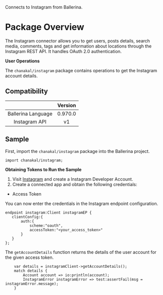 Connects to Instagram from Ballerina.

# Package Overview

The Instagram connector allows you to get users, posts details, search media, comments, tags and get information about
locations through the Instagram REST API. It handles OAuth 2.0 authentication.

**User Operations**

The `chanakal/instagram` package contains operations to get the Instagram account details.

## Compatibility
|                          |    Version     |
|:------------------------:|:--------------:|
| Ballerina Language       | 0.970.0        |
| Instagram API            | v1             |

## Sample
First, import the `chanakal/instagram` package into the Ballerina project.
```ballerina
import chanakal/instagram;
```

**Obtaining Tokens to Run the Sample**

1. Visit [Instagram](https://www.instagram.com/developer/) and create a Instagram Developer Account.
2. Create a connected app and obtain the following credentials:
- Access Token

You can now enter the credentials in the Instagram endpoint configuration.
```ballerina
endpoint instagram:Client instagramEP {
   clientConfig:{
       auth:{
           scheme:"oauth",
           accessToken:"<your_access_token>"
       }
   }
};
```
The `getAccountDetails` function returns the details of the user account for the given access token.
```ballerina
    var details = instagramClient->getAccountDetails();
    match details {
        Account account => io:println(account);
        InstagramError instagramError => test:assertFail(msg = instagramError.message);
    }
```